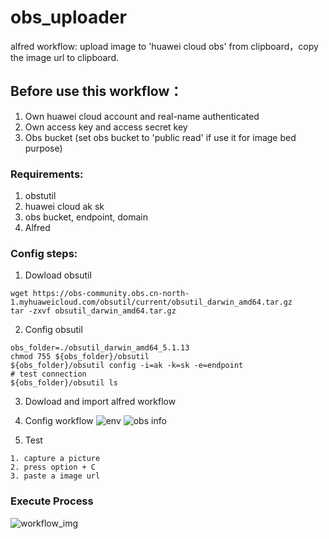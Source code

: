 # obs_uploader
alfred workflow: upload image to 'huawei cloud obs' from clipboard，copy the image url to clipboard.

## Before use this workflow：

  1. Own huawei cloud account and real-name authenticated
  2. Own access key and access secret key
  3. Obs bucket (set obs bucket to 'public read' if use it for image bed purpose)
  
### Requirements:
 
  1. obstutil
  2. huawei cloud ak sk
  3. obs bucket, endpoint, domain 
  4. Alfred

### Config steps:
  1. Dowload obsutil
  ```
  wget https://obs-community.obs.cn-north-1.myhuaweicloud.com/obsutil/current/obsutil_darwin_amd64.tar.gz
  tar -zxvf obsutil_darwin_amd64.tar.gz
  ```
  2. Config obsutil
  ```
  obs_folder=./obsutil_darwin_amd64_5.1.13
  chmod 755 ${obs_folder}/obsutil 
  ${obs_folder}/obsutil config -i=ak -k=sk -e=endpoint
  # test connection
  ${obs_folder}/obsutil ls
  ```
  3. Dowload and import alfred workflow
  4. Config workflow ![env](http://img1.obs.cn-east-3.myhuaweicloud.com/1589853006.png) ![obs info](http://img1.obs.cn-east-3.myhuaweicloud.com/1589856164.png)

  5. Test
  
    1. capture a picture
    2. press option + C
    3. paste a image url
  

### Execute Process
![workflow_img](http://img1.obs.cn-east-3.myhuaweicloud.com/1589855560.png)


  
